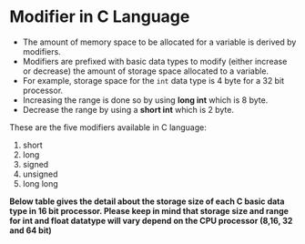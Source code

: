 # Modifier in C Language
- The amount of memory space to be allocated for a variable is derived by modifiers.
- Modifiers are prefixed with basic data types to modify (either increase or decrease) the amount of storage space allocated to a variable.
- For example, storage space for the `int` data type is 4 byte for a 32 bit processor.
- Increasing the range is done so by using **long int** which is 8 byte.
- Decrease the range by using a **short int** which is 2 byte.

These are the five modifiers available in C language:
1. short
2. long
3. signed
4. unsigned
5. long long

**Below table gives the detail about the storage size of each C basic data type in 16 bit processor. Please keep in mind that storage size and range for int and float datatype will vary depend on the CPU processor (8,16, 32 and 64 bit)**


